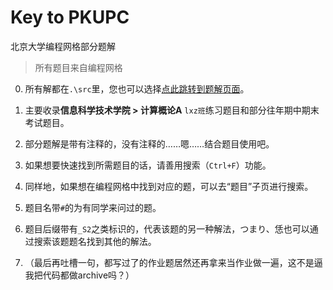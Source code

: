 # Key to PKUPC
 北京大学编程网格部分题解

> 所有题目来自编程网格

0. 所有解都在`.\src`里，您也可以选择[点此跳转到题解页面](https://github.com/wr786/Key-to-PKUPC/tree/master/src)。

1. 主要收录**信息科学技术学院 > 计算概论A** `lxz班`练习题目和部分往年期中期末考试题目。

2. 部分题解是带有注释的，没有注释的……嗯……结合题目使用吧。

3. 如果想要快速找到所需题目的话，请善用搜索（`Ctrl+F`）功能。

4. 同样地，如果想在编程网格中找到对应的题，可以去“题目”子页进行搜索。

5. 题目名带`#`的为有同学来问过的题。

6. 题目后缀带有`_S2`之类标识的，代表该题的另一种解法，つまり、恁也可以通过搜索该题题名找到其他的解法。

7. （最后再吐槽一句，都写过了的作业题居然还再拿来当作业做一遍，这不是逼我把代码都做archive吗？）

